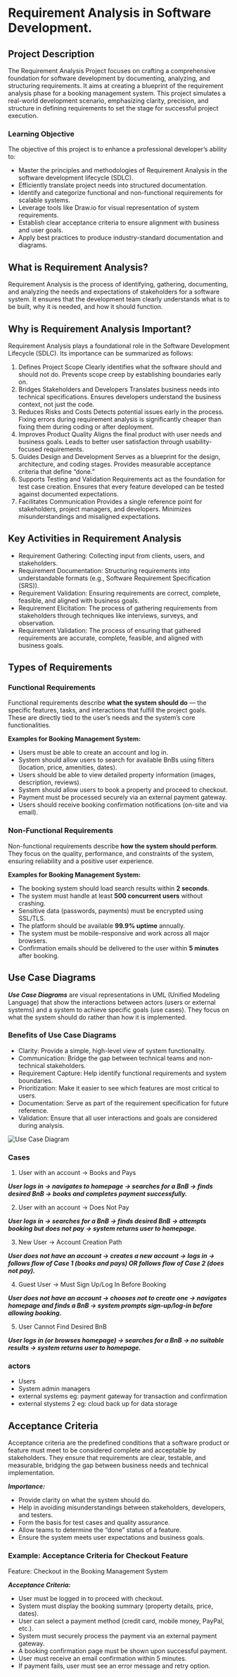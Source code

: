 # Requirement Analysis in Software Development.
## Project Description
The Requirement Analysis Project focuses on crafting a comprehensive foundation for software development by documenting, analyzing, and structuring requirements. It aims at creating a blueprint of the requirement analysis phase for a booking management system. This project simulates a real-world development scenario, emphasizing clarity, precision, and structure in defining requirements to set the stage for successful project execution.
### Learning Objective
The objective of this project is to enhance a professional developer’s ability to:
- Master the principles and methodologies of Requirement Analysis in the software development lifecycle (SDLC).
- Efficiently translate project needs into structured documentation.
- Identify and categorize functional and non-functional requirements for scalable systems.
- Leverage tools like Draw.io for visual representation of system requirements.
- Establish clear acceptance criteria to ensure alignment with business and user goals.
- Apply best practices to produce industry-standard documentation and diagrams.
## What is Requirement Analysis?
Requirement Analysis is the process of identifying, gathering, documenting, and analyzing the needs and expectations of stakeholders for a software system. It ensures that the development team clearly understands what is to be built, why it is needed, and how it should function.

## Why is Requirement Analysis Important?
Requirement Analysis plays a foundational role in the Software Development Lifecycle (SDLC). Its importance can be summarized as follows:

1. Defines Project Scope
Clearly identifies what the software should and should not do.
Prevents scope creep by establishing boundaries early on.
2. Bridges Stakeholders and Developers
Translates business needs into technical specifications.
Ensures developers understand the business context, not just the code.
3. Reduces Risks and Costs
Detects potential issues early in the process.
Fixing errors during requirement analysis is significantly cheaper than fixing them during coding or after deployment.
4. Improves Product Quality
Aligns the final product with user needs and business goals.
Leads to better user satisfaction through usability-focused requirements.
5. Guides Design and Development
Serves as a blueprint for the design, architecture, and coding stages.
Provides measurable acceptance criteria that define “done.”
6. Supports Testing and Validation
Requirements act as the foundation for test case creation.
Ensures that every feature developed can be tested against documented expectations.
7. Facilitates Communication
Provides a single reference point for stakeholders, project managers, and developers.
Minimizes misunderstandings and misaligned expectations.

## Key Activities in Requirement Analysis
- Requirement Gathering: Collecting input from clients, users, and stakeholders.
- Requirement Documentation: Structuring requirements into understandable formats (e.g., Software Requirement Specification (SRS)).
- Requirement Validation: Ensuring requirements are correct, complete, feasible, and aligned with business goals.
- Requirement Elicitation: The process of gathering requirements from stakeholders through techniques like interviews, surveys, and observation.
- Requirement Validation: The process of ensuring that gathered requirements are accurate, complete, feasible, and aligned with business goals.
## Types of Requirements

### Functional Requirements
Functional requirements describe **what the system should do** — the specific features, tasks, and interactions that fulfill the project goals.  
These are directly tied to the user’s needs and the system’s core functionalities.  

**Examples for Booking Management System:**
- Users must be able to create an account and log in.
- System should allow users to search for available BnBs using filters (location, price, amenities, dates).
- Users should be able to view detailed property information (images, description, reviews).
- System should allow users to book a property and proceed to checkout.
- Payment must be processed securely via an external payment gateway.
- Users should receive booking confirmation notifications (on-site and via email).

### Non-Functional Requirements
Non-functional requirements describe **how the system should perform**. They focus on the quality, performance, and constraints of the system, ensuring reliability and a positive user experience.  

**Examples for Booking Management System:**
- The booking system should load search results within **2 seconds**.
- The system must handle at least **500 concurrent users** without crashing.
- Sensitive data (passwords, payments) must be encrypted using SSL/TLS.
- The platform should be available **99.9% uptime** annually.
- The system must be mobile-responsive and work across all major browsers.
- Confirmation emails should be delivered to the user within **5 minutes** after booking.

## Use Case Diagrams
***Use Case Diagrams*** are visual representations in UML (Unified Modeling Language) that show the interactions between actors (users or external systems) and a system to achieve specific goals (use cases). They focus on what the system should do rather than how it is implemented.

### Benefits of Use Case Diagrams
- Clarity: Provide a simple, high-level view of system functionality.
- Communication: Bridge the gap between technical teams and non-technical stakeholders.
- Requirement Capture: Help identify functional requirements and system boundaries.
- Prioritization: Make it easier to see which features are most critical to users.
- Documentation: Serve as part of the requirement specification for future reference.
- Validation: Ensure that all user interactions and goals are considered during analysis.

![Use Case Diagram](images/alx-booking-uc.png)

### Cases
1. User with an account → Books and Pays

***User logs in → navigates to homepage → searches for a BnB → finds desired BnB → books and completes payment successfully.***

2. User with an account → Does Not Pay

***User logs in → searches for a BnB → finds desired BnB → attempts booking but does not pay → system returns user to homepage.***

3. New User → Account Creation Path

***User does not have an account → creates a new account → logs in → follows flow of Case 1 (books and pays) OR follows flow of Case 2 (does not pay).***

4. Guest User → Must Sign Up/Log In Before Booking

***User does not have an account → chooses not to create one → navigates homepage and finds a BnB → system prompts sign-up/log-in before allowing booking.***

5. User Cannot Find Desired BnB

***User logs in (or browses homepage) → searches for a BnB → no suitable results → system returns user to homepage.***
### actors
- Users
- System admin managers
- external systems eg: payment gateway for transaction and confirmation
- external stystems 2 eg: cloud back up for data storage
## Acceptance Criteria
Acceptance criteria are the predefined conditions that a software product or feature must meet to be considered complete and acceptable by stakeholders. They ensure that requirements are clear, testable, and measurable, bridging the gap between business needs and technical implementation.

***Importance:***

- Provide clarity on what the system should do.
- Help in avoiding misunderstandings between stakeholders, developers, and testers.
- Form the basis for test cases and quality assurance.
- Allow teams to determine the “done” status of a feature.
- Ensure the system meets user expectations and business goals.

### Example: Acceptance Criteria for Checkout Feature

Feature: Checkout in the Booking Management System

***Acceptance Criteria:***

- User must be logged in to proceed with checkout.
- System must display the booking summary (property details, price, dates).
- User can select a payment method (credit card, mobile money, PayPal, etc.).
- System must securely process the payment via an external payment gateway.
- A booking confirmation page must be shown upon successful payment.
- User must receive an email confirmation within 5 minutes.
- If payment fails, user must see an error message and retry option.
